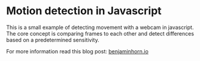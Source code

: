 # Motion detection in Javascript

This is a small example of detecting movement with a webcam in javascript. The core concept is comparing frames to each other and detect differences based on a predetermined sensitivity.

For more information read this blog post: [benjaminhorn.io]

[benjaminhorn.io]:http://benjaminhorn.io/code/motion-detection-with-javascript-and-a-web-camera/

